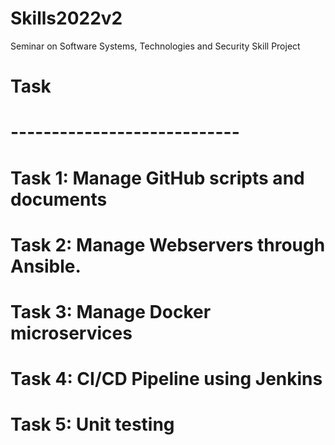 # Skills2022v2
Seminar on Software Systems, Technologies and Security  Skill Project

# Task 
# ----------------------------

# Task 1:  Manage GitHub scripts and documents



# Task 2: Manage Webservers through Ansible.



# Task 3: Manage Docker microservices



# Task 4: CI/CD Pipeline using Jenkins



# Task 5: Unit testing

